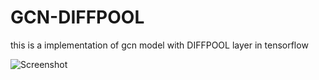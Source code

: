 # GCN-DIFFPOOL
this is a implementation of gcn model with DIFFPOOL layer in tensorflow

![Screenshot](https://github.com/PasqualeAuriemma/GCN-DIFFPOOL/tree/main/image/gcntesi.png)



